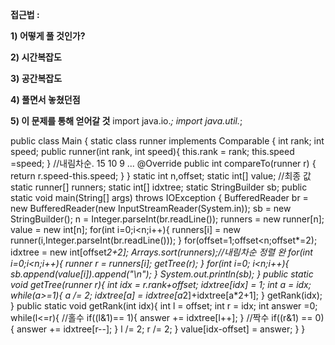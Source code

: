 **접근법 :** 

**1) 어떻게 풀 것인가?**


**2) 시간복잡도**

**3) 공간복잡도**


**4) 풀면서 놓쳤던점**


**5) 이 문제를 통해 얻어갈 것**
import java.io.*;
import java.util.*;

public class Main {
    static class runner implements Comparable<runner> {
        int rank;
        int speed;
        public runner(int rank, int speed){
            this.rank = rank;
            this.speed =speed;
        }
        //내림차순. 15 10 9 ...
        @Override
        public int compareTo(runner r) {
            return r.speed-this.speed;
        }
    }
    static int n,offset;
    static int[] value; //최종 값
    static runner[] runners;
    static int[] idxtree;
    static StringBuilder sb;
    public static void main(String[] args) throws IOException {
        BufferedReader br = new BufferedReader(new InputStreamReader(System.in));
        sb = new StringBuilder();
        n = Integer.parseInt(br.readLine());
        runners = new runner[n];
        value = new int[n];
        for(int i=0;i<n;i++){
            runners[i] = new runner(i,Integer.parseInt(br.readLine()));
        }
        for(offset=1;offset<n;offset*=2);
        idxtree = new int[offset*2+2];
        Arrays.sort(runners);//내림차순 정렬 완
        for(int i=0;i<n;i++){
            runner r = runners[i];
            getTree(r);
        }
        for(int i=0; i<n;i++){
            sb.append(value[i]).append("\n");
        }
        System.out.println(sb);
    }
    public static void getTree(runner r){
        int idx = r.rank+offset;
        idxtree[idx] = 1;
        int a  = idx;
        while(a>=1){
            a /= 2;
            idxtree[a] = idxtree[a*2]+idxtree[a*2+1];
        }
        getRank(idx);
    }
    public static void getRank(int idx){
        int l = offset;
        int r = idx;
        int answer =0;
        while(l<=r){
            //홀수
            if((l&1)== 1){
                answer += idxtree[l++];
            }
            //짝수
            if((r&1) == 0){
                answer += idxtree[r--];
            }
            l /= 2;
            r /= 2;
        }
        value[idx-offset] = answer;
    }
}